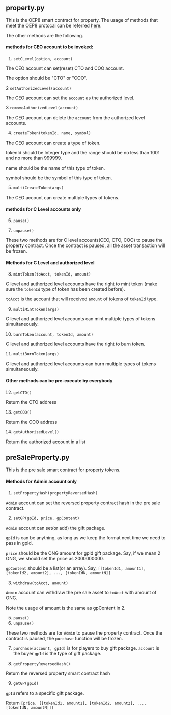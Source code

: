## property.py 
 This is the OEP8 smart contract for property. The usage of methods that meet the OEP8 protocal can be referred [here](https://github.com/ontio/OEPs/blob/master/OEPS/OEP-8.mediawiki). 

The other methods are the following.
#### methods for CEO account to be invoked:

1. ```setCLevel(option, account)``` 

The CEO account can set(reset) CTO and COO account. 

The option should be "CTO" or "COO".

2 ```setAuthorizedLevel(account)```

The CEO account can set the ```account``` as the authorized level.

3 ```removeAuthorizedLevel(account)```

The CEO account can delete the ```account``` from the authorized level accounts.

4. ```createToken(tokenId, name, symbol)``` 

The CEO account can create a type of token.

tokenId should be Integer type and the range should be no less than 1001 and no more than 999999.

name should be the name of this type of token.

symbol should be the symbol of this type of token.

5. ```multiCreateToken(args)```

The CEO account can create multiple types of tokens.

#### methods for C Level accounts only

6. ```pause()```

7. ```unpause()```

These two methods are for C level accounts(CEO, CTO, COO) to pause the property contract. Once the contract is paused, all the asset transaction will be frozen.

#### Methods for C Level and authorized level 

8. ```mintToken(toAcct, tokenId, amount)```

C level and authorized level accounts have the right to mint token (make sure the ```tokenId``` type of token has been created before).

```toAcct``` is the account  that will received ```amount``` of tokens of ```tokenId``` type.

9. ```multiMintToken(args)```

C level and authorized level accounts can mint multiple types of tokens simultaneously.

10. ```burnToken(account, tokenId, amount)```

C level and authorized level accounts have the right to burn token.

11. ```multiBurnToken(args)```

C level and authorized level accounts can burn multiple types of tokens simultaneously.

#### Other methods can be pre-execute by everybody

12. ```getCTO()```

Return the CTO address


13. ```getCOO()```

Return the COO address

14. ```getAuthorizedLevel()```

Return the authorized account in a list


## preSaleProperty.py

This is the pre sale smart contract for property tokens.

####  Methods for Admin account only
1. ```setPropertyHash(propertyReversedHash)``` 

```Admin``` account can set the reversed property contract hash in the pre sale contract.

2. ```setGP(gpId, price, gpContent)```

```Admin``` account can set(or add) the gift package.

```gpId``` is can be anything, as long as we keep the format next time we need to pass in gpId.

```price``` should be the ONG amount for gpId gift package. Say, if we mean 2 ONG, we should set the price as 2000000000.

```gpContent``` should be a list(or an array). Say, ```[[tokenId1, amount1], [tokenId2, amount2], ..., [tokenIdN, amountN]]```

3. ```withdraw(toAcct, amount)```

```Admin``` account can withdraw the pre sale asset to ```toAcct``` with amount of ONG.

Note the usage of amount is the same as gpContent in 2.

5. ```pause()```
6. ```unpause()```

These two methods are for ```Admin``` to pause the property contract. Once the contract is paused, the ```purchase``` function will be frozen.

7. ```purchase(account, gpId)``` is for players to buy gift package.
```account``` is the buyer
```gpId``` is the type of gift package.

8. ```getPropertyReversedHash()```

Return the reversed property smart contract hash

9. ```getGP(gpId)```

```gpId``` refers to a specific gift package.

Return ```[price, [[tokenId1, amount1], [tokenId2, amount2], ..., [tokenIdN, amountN]]]```
